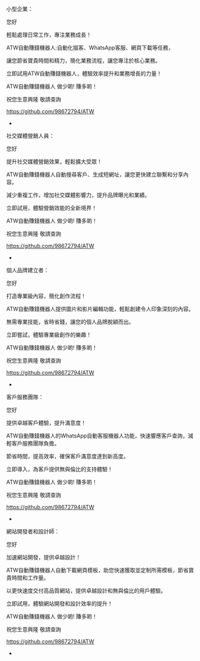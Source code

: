 
小型企業：

您好

輕鬆處理日常工作，專注業務成長！

ATW自動賺錢機器人:自動化搵客、WhatsApp客服、網頁下載等任務，

讓您節省寶貴時間和精力，簡化業務流程，讓您專注於核心業務。

立即試用ATW自動賺錢機器人，體驗效率提升和業務增長的力量！

ATW自動賺錢機器人 做少啲! 賺多啲！

祝您生意興隆 敬請查詢

https://github.com/98672794/ATW

-


社交媒體營銷人員：

您好

提升社交媒體營銷效果，輕鬆擴大受眾！

ATW自動賺錢機器人自動搜尋客戶、生成短網址，讓您更快建立聯繫和分享內容。

減少重複工作，增加社交媒體影響力，提升品牌曝光和業績。

立即試用，體驗營銷效能的全新境界！

ATW自動賺錢機器人 做少啲! 賺多啲！

祝您生意興隆 敬請查詢

https://github.com/98672794/ATW

-

個人品牌建立者：

您好

打造專業級內容，簡化創作流程！

ATW自動賺錢機器人提供圖片和影片編輯功能，輕鬆創建令人印象深刻的內容。

無需專業技能，省時省錢，讓您的個人品牌脫穎而出。

立即嘗試，體驗專業級創作的樂趣！

ATW自動賺錢機器人 做少啲! 賺多啲！

祝您生意興隆 敬請查詢

https://github.com/98672794/ATW

-

客戶服務團隊：

您好

提供卓越客戶體驗，提升滿意度！

ATW自動賺錢機器人的WhatsApp自動客服機器人功能，快速響應客戶查詢，減輕客戶服務團隊負擔。

節省時間，提高效率，確保客戶滿意度達到新高度。

立即導入，為客戶提供無與倫比的支持體驗！

ATW自動賺錢機器人 做少啲! 賺多啲！

祝您生意興隆 敬請查詢

https://github.com/98672794/ATW

-

網站開發者和設計師：

您好

加速網站開發，提供卓越設計！

ATW自動賺錢機器人自動下載網頁模板，助您快速獲取並定制所需模板，節省寶貴時間和工作量。

以更快速度交付高品質網站，提供卓越設計和無與倫比的用戶體驗。

立即試用，體驗網站開發和設計效率的提升！

ATW自動賺錢機器人 做少啲! 賺多啲！

祝您生意興隆 敬請查詢

https://github.com/98672794/ATW

-
























